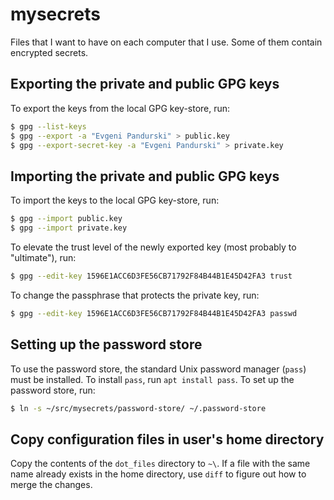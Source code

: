# mysecrets

Files that I want to have on each computer that I use. Some of them contain
encrypted secrets.

## Exporting the private and public GPG keys

To export the keys from the local GPG key-store, run:

```sh
$ gpg --list-keys
$ gpg --export -a "Evgeni Pandurski" > public.key
$ gpg --export-secret-key -a "Evgeni Pandurski" > private.key
```

## Importing the private and public GPG keys

To import the keys to the local GPG key-store, run:

```sh
$ gpg --import public.key
$ gpg --import private.key
```

To elevate the trust level of the newly exported key (most probably to
"ultimate"), run:

```sh
$ gpg --edit-key 1596E1ACC6D3FE56CB71792F84B44B1E45D42FA3 trust
```

To change the passphrase that protects the private key, run:

```sh
$ gpg --edit-key 1596E1ACC6D3FE56CB71792F84B44B1E45D42FA3 passwd
```

## Setting up the password store

To use the password store, the standard Unix password manager (`pass`) must
be installed. To install `pass`, run `apt install pass`. To set up the
password store, run:

```sh
$ ln -s ~/src/mysecrets/password-store/ ~/.password-store
```

## Copy configuration files in user's home directory

Copy the contents of the `dot_files` directory to `~\`. If a file with the
same name already exists in the home directory, use `diff` to figure out how
to merge the changes.
